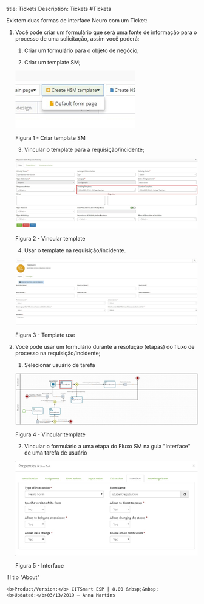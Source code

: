 title: Tickets
Description: Tickets
#Tickets

Existem duas formas de interface Neuro com um Ticket:

1.  Você pode criar um formulário que será uma fonte de informação para o processo de uma solicitação, assim você poderá:

    1.  Criar um formulário para o objeto de negócio;

    2.  Criar um template SM;
    
    ![create](images/neuro-sm-12.jpg)

    Figura 1 - Criar template SM
    
    3.  Vincular o template para a requisição/incidente;
    
    ![create](images/neuro-sm-1.jpg)

    Figura 2 - Vincular template
    
    4.  Usar o template na requisição/incidente.
    
    ![create](images/neuro-sm-2.jpg)

    Figura 3 - Template use
    

2.  Você pode usar um formulário durante a resolução (etapas) do fluxo de processo na requisição/incidente;

    1.  Selecionar usuário de tarefa
    
    ![create](images/neuro-sm-3.png)

    Figura 4 - Vincular template
    

    2.  Vincular o formulário a uma etapa do Fluxo SM na guia "Interface" de uma tarefa de usuário
    
    ![create](images/neuro-sm-4.png)

    Figura 5 - Interface
    

!!! tip "About"

    <b>Product/Version:</b> CITSmart ESP | 8.00 &nbsp;&nbsp;
    <b>Updated:</b>03/13/2019 – Anna Martins

